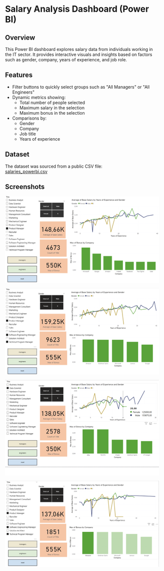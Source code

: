 # Salary Analysis Dashboard (Power BI)

## Overview

This Power BI dashboard explores salary data from individuals working in the IT sector. It provides interactive visuals and insights based on factors such as gender, company, years of experience, and job role.

## Features

- Filter buttons to quickly select groups such as "All Managers" or "All Engineers"
- Dynamic metrics showing:
  - Total number of people selected
  - Maximum salary in the selection
  - Maximum bonus in the selection
- Comparisons by:
  - Gender
  - Company
  - Job title
  - Years of experience

## Dataset

The dataset was sourced from a public CSV file:  
[salaries_powerbi.csv](https://prod-jarvis-public.s3.eu-west-1.amazonaws.com/8fd0ba12-2e1a-446f-9a73-4f3ee7a97081/nl/1/salaries_powerbi.csv)

## Screenshots


![Dashboard Overview](./screenshots/dashboard_salaries.png)

![Only Managers Selected](./screenshots/all_managers.png)

![Average Base Salary per Gender Data Scientists](./screenshots/average_base_salary_data_scientist_female_vs_male_20_yrs.png)

![Only Managers in Amazon](./screenshots/managers_in_amazon.png)
